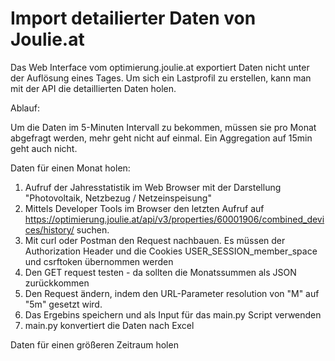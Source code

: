 # Import detailierter Daten von Joulie.at

Das Web Interface vom optimierung.joulie.at exportiert Daten nicht unter der Auflösung eines Tages.
Um sich ein Lastprofil zu erstellen, kann man mit der API die detaillierten Daten holen.

Ablauf:

Um die Daten im 5-Minuten Intervall zu bekommen, müssen sie pro Monat abgefragt werden, mehr geht nicht auf einmal.
Ein Aggregation auf 15min geht auch nicht.

Daten für einen Monat holen:
1. Aufruf der Jahresstatistik im Web Browser  mit der Darstellung "Photovoltaik, Netzbezug / Netzeinspeisung"
2. Mittels Developer Tools im Browser den letzten Aufruf auf https://optimierung.joulie.at/api/v3/properties/60001906/combined_devices/history/ suchen.
3. Mit curl oder Postman den Request nachbauen. Es müssen der Authorization Header und die Cookies USER_SESSION_member_space und csrftoken übernommen werden
4. Den GET request testen - da sollten die Monatssummen als JSON zurückkommen
5. Den Request ändern, indem den URL-Parameter resolution von "M" auf "5m" gesetzt wird.
6. Das Ergebins speichern und als Input für das main.py Script verwenden
7. main.py konvertiert die Daten nach Excel

Daten für einen größeren Zeitraum holen